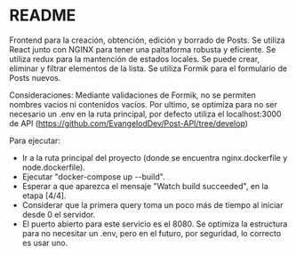 # README

Frontend para la creación, obtención, edición y borrado de Posts. Se utiliza React junto con NGINX para tener una paltaforma robusta y eficiente. Se utiliza redux para la mantención de estados locales. Se puede crear, eliminar y filtrar elementos de la lista. Se utiliza Formik para el formulario de Posts nuevos.

Consideraciones: Mediante validaciones de Formik, no se permiten nombres vacios ni contenidos vacíos. Por ultimo, se optimiza para no ser necesario un .env en la ruta principal, por defecto utiliza el localhost:3000 de API (https://github.com/EvangelodDev/Post-API/tree/develop)

Para ejecutar:
* Ir a la ruta principal del proyecto (donde se encuentra nginx.dockerfile y node.dockerfile).
* Ejecutar "docker-compose up --build".
* Esperar a que aparezca el mensaje "Watch build succeeded", en la etapa [4/4].
* Considerar que la primera query toma un poco más de tiempo al iniciar desde 0 el servidor.
* El puerto abierto para este servicio es el 8080. Se optimiza la estructura para no necesitar un .env, pero en el futuro, por seguridad, lo correcto es usar uno.
